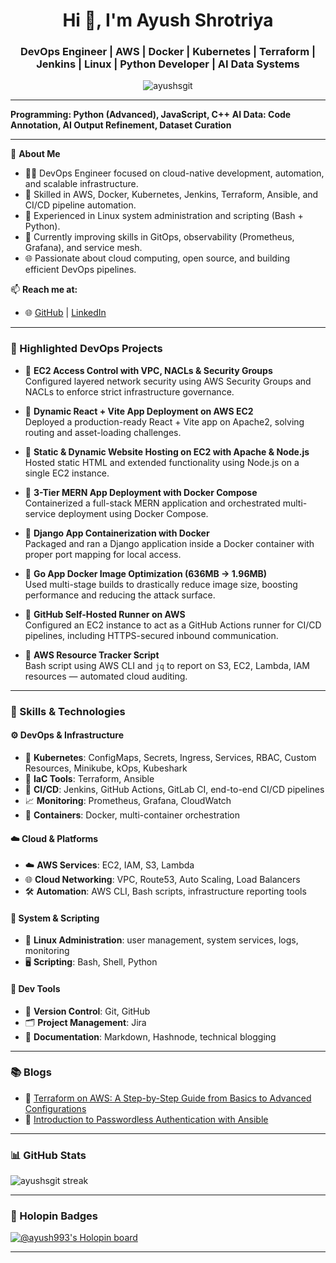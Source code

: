 <h1 align="center">Hi 👋, I'm Ayush Shrotriya</h1>
<h3 align="center">DevOps Engineer | AWS | Docker | Kubernetes | Terraform | Jenkins | Linux | Python Developer | AI Data Systems</h3>

<p align="center">
  <img src="https://komarev.com/ghpvc/?username=ayushsgit&label=Profile%20views&color=0e75b6&style=flat" alt="ayushsgit" />
</p>

---

**Programming: Python (Advanced), JavaScript, C++**
**AI Data: Code Annotation, AI Output Refinement, Dataset Curation**  

---

🔧 **About Me**  
- 👨‍💻 DevOps Engineer focused on cloud-native development, automation, and scalable infrastructure.  
- 🚀 Skilled in AWS, Docker, Kubernetes, Jenkins, Terraform, Ansible, and CI/CD pipeline automation.  
- 🧰 Experienced in Linux system administration and scripting (Bash + Python).  
- 🌱 Currently improving skills in GitOps, observability (Prometheus, Grafana), and service mesh.  
- 🌐 Passionate about cloud computing, open source, and building efficient DevOps pipelines.  

📫 **Reach me at:**  
- 🌐 [GitHub](https://github.com/ayushsgit) | [LinkedIn](https://linkedin.com/in/ayush-shrotriya-565b262b3) 

---

### 🚀 Highlighted DevOps Projects

- 🔹 **EC2 Access Control with VPC, NACLs & Security Groups**  
  Configured layered network security using AWS Security Groups and NACLs to enforce strict infrastructure governance.

- 🔹 **Dynamic React + Vite App Deployment on AWS EC2**  
  Deployed a production-ready React + Vite app on Apache2, solving routing and asset-loading challenges.

- 🔹 **Static & Dynamic Website Hosting on EC2 with Apache & Node.js**  
  Hosted static HTML and extended functionality using Node.js on a single EC2 instance.

- 🔹 **3-Tier MERN App Deployment with Docker Compose**  
  Containerized a full-stack MERN application and orchestrated multi-service deployment using Docker Compose.

- 🔹 **Django App Containerization with Docker**  
  Packaged and ran a Django application inside a Docker container with proper port mapping for local access.

- 🔹 **Go App Docker Image Optimization (636MB → 1.96MB)**  
  Used multi-stage builds to drastically reduce image size, boosting performance and reducing the attack surface.

- 🔹 **GitHub Self-Hosted Runner on AWS**  
  Configured an EC2 instance to act as a GitHub Actions runner for CI/CD pipelines, including HTTPS-secured inbound communication.

- 🔹 **AWS Resource Tracker Script**  
  Bash script using AWS CLI and `jq` to report on S3, EC2, Lambda, IAM resources — automated cloud auditing.

---

### 🧰 Skills & Technologies

#### ⚙️ DevOps & Infrastructure
- 🧱 **Kubernetes**: ConfigMaps, Secrets, Ingress, Services, RBAC, Custom Resources, Minikube, kOps, Kubeshark  
- 🧩 **IaC Tools**: Terraform, Ansible  
- 🔁 **CI/CD**: Jenkins, GitHub Actions, GitLab CI, end-to-end CI/CD pipelines  
- 📈 **Monitoring**: Prometheus, Grafana, CloudWatch  
- 🐳 **Containers**: Docker, multi-container orchestration  

#### ☁️ Cloud & Platforms
- ☁️ **AWS Services**: EC2, IAM, S3, Lambda  
- 🌐 **Cloud Networking**: VPC, Route53, Auto Scaling, Load Balancers  
- 🛠️ **Automation**: AWS CLI, Bash scripts, infrastructure reporting tools  

#### 🐧 System & Scripting
- 🐧 **Linux Administration**: user management, system services, logs, monitoring  
- 🖥️ **Scripting**: Bash, Shell, Python  

#### 🧪 Dev Tools
- 🔧 **Version Control**: Git, GitHub  
- 🗂️ **Project Management**: Jira  
- 📝 **Documentation**: Markdown, Hashnode, technical blogging  

---

### 📚 Blogs

- 📘 [Terraform on AWS: A Step-by-Step Guide from Basics to Advanced Configurations](https://ayushshash.hashnode.dev/terraform-on-aws-a-step-by-step-guide-from-basics-to-advanced-configurations)  
- 🔐 [Introduction to Passwordless Authentication with Ansible](https://ayushshash.hashnode.dev/introduction-to-passwordless-authentication-with-ansible)

---

### 📊 GitHub Stats

<p align="left">
  <img src="https://github-readme-streak-stats.herokuapp.com/?user=ayushsgit&theme=radical" alt="ayushsgit streak"/>
</p>

---

### 🏅 Holopin Badges
[![@ayush993's Holopin board](https://holopin.me/ayush993)](https://holopin.io/@ayush993)

---
